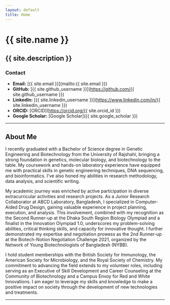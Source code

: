 ```yaml
---
layout: default
title: Home
---
```


# {{ site.name }}

## {{ site.description }}

### Contact

*   **Email:** [{{ site.email }}](mailto:{{ site.email }})
*   **GitHub:** [{{ site.github_username }}](https://github.com/{{ site.github_username }})
*   **LinkedIn:** [{{ site.linkedin_username }}](https://www.linkedin.com/in/{{ site.linkedin_username }})
*   **ORCID:** [ORCID](https://orcid.org/{{ site.orcid_id }})
*   **Google Scholar:** [Google Scholar]({{ site.google_scholar }}) 

---

## About Me

I recently graduated with a Bachelor of Science degree in Genetic Engineering and Biotechnology from the University of Rajshahi, bringing a strong foundation in genetics, molecular biology, and biotechnology to the table. My coursework and hands-on laboratory experience have equipped me with practical skills in genetic engineering techniques, DNA sequencing, and bioinformatics. I've also honed my abilities in research methodology, data analysis, and scientific writing.

My academic journey was enriched by active participation in diverse extracurricular activities and research projects. As a Junior Research Collaborator at ABCD Laboratory, Bangladesh, I specialized in Computer-Aided Drug Design, gaining valuable experience in project planning, execution, and analysis. This involvement, combined with my recognition as the Second Runner-up at the Dhaka South Region Biology Olympiad and a finalist in the Innovation Olympiad 1.0, underscores my problem-solving abilities, critical thinking skills, and capacity for innovative thought. I further demonstrated my expertise and negotiation prowess as the 2nd Runner-up at the Biotech-Notion Negotiation Challenge 2021, organized by the Network of Young Biotechnologists of Bangladesh (NYBB).

I hold student memberships with the British Society for Immunology, the American Society for Microbiology, and the Royal Society of Chemistry. My commitment to advancing the field extends to my volunteer roles, including serving as an Executive of Skill Development and Career Counseling at the Community of Biotechnology and a Campus Envoy for Red and White Innovations. I am eager to leverage my skills and knowledge to make a positive impact on society through the development of new technologies and treatments.

---
